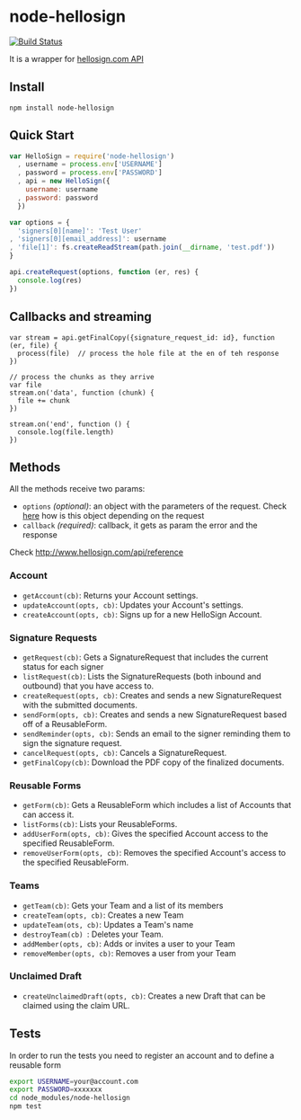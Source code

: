 # node-hellosign

[![Build Status](https://travis-ci.org/ferlores/node-hellosign.png)](https://travis-ci.org/ferlores/node-hellosign)

It is a wrapper for [hellosign.com API](http://www.hellosign.com/api/reference)

## Install

```
npm install node-hellosign
```

## Quick Start

```javascript
var HelloSign = require('node-hellosign')
  , username = process.env['USERNAME']
  , password = process.env['PASSWORD']
  , api = new HelloSign({
    username: username
  , password: password
  })

var options = {
  'signers[0][name]': 'Test User'
, 'signers[0][email_address]': username
, 'file[1]': fs.createReadStream(path.join(__dirname, 'test.pdf'))
}

api.createRequest(options, function (er, res) {
  console.log(res)
})
```

## Callbacks and streaming

```
var stream = api.getFinalCopy({signature_request_id: id}, function (er, file) {
  process(file)  // process the hole file at the en of teh response
})

// process the chunks as they arrive
var file
stream.on('data', function (chunk) {
  file += chunk
})

stream.on('end', function () {
  console.log(file.length)
})
```

## Methods
All the methods receive two params:
* ```options``` _(optional)_: an object with the parameters of the request. Check [here](http://www.hellosign.com/api/reference) how is this object depending on the request
* ```callback``` _(required)_: callback, it gets as param the error and the response

Check http://www.hellosign.com/api/reference

### Account
* ```getAccount(cb)```: Returns your Account settings.
* ```updateAccount(opts, cb)```: Updates your Account's settings.
* ```createAccount(opts, cb)```: Signs up for a new HelloSign Account.

### Signature Requests
* ```getRequest(cb)```: Gets a SignatureRequest that includes the current status for each signer 
* ```listRequest(cb)```: Lists the SignatureRequests (both inbound and outbound) that you have access to.
* ```createRequest(opts, cb)```: Creates and sends a new SignatureRequest with the submitted documents.
* ```sendForm(opts, cb)```: Creates and sends a new SignatureRequest based off of a ReusableForm.
* ```sendReminder(opts, cb)```: Sends an email to the signer reminding them to sign the signature request.
* ```cancelRequest(opts, cb)```: Cancels a SignatureRequest.
* ```getFinalCopy(cb)```: Download the PDF copy of the finalized documents.

### Reusable Forms
* ```getForm(cb)```: Gets a ReusableForm which includes a list of Accounts that can access it.
* ```listForms(cb)```: Lists your ReusableForms.
* ```addUserForm(opts, cb)```: Gives the specified Account access to the specified ReusableForm.
* ```removeUserForm(opts, cb)```: Removes the specified Account's access to the specified ReusableForm.

### Teams
* ```getTeam(cb)```: Gets your Team and a list of its members
* ```createTeam(opts, cb)```: Creates a new Team
* ```updateTeam(ots, cb)```: Updates a Team's name
* ```destroyTeam(cb) ```: Deletes your Team.
* ```addMember(opts, cb)```: Adds or invites a user to your Team
* ```removeMember(opts, cb)```: Removes a user from your Team

### Unclaimed Draft
* ```createUnclaimedDraft(opts, cb)```: Creates a new Draft that can be claimed using the claim URL.

## Tests

In order to run the tests you need to register an account and to define a reusable form

```bash
export USERNAME=your@account.com
export PASSWORD=xxxxxxx 
cd node_modules/node-hellosign
npm test
```
